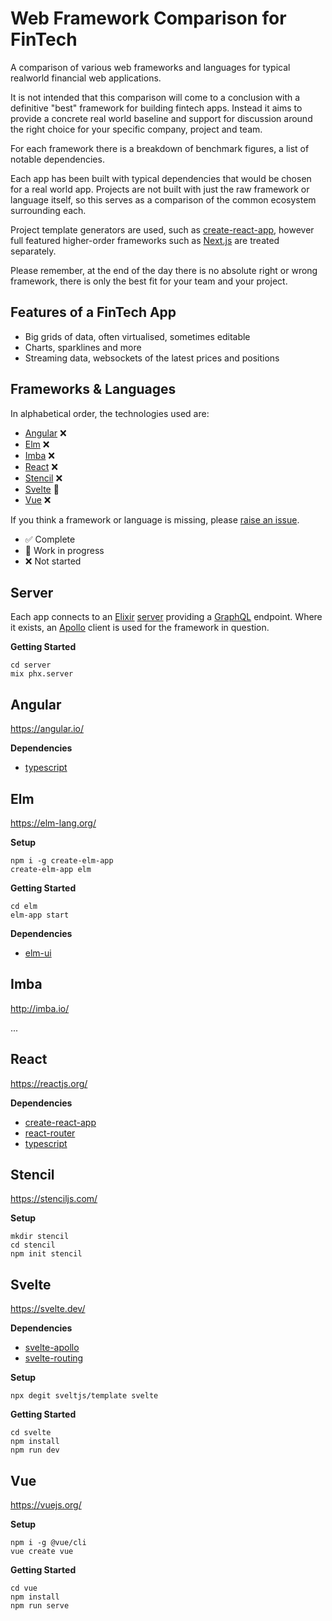 # Web Framework Comparison for FinTech

A comparison of various web frameworks and languages for typical realworld financial web applications.

It is not intended that this comparison will come to a conclusion with a definitive "best" framework for building fintech apps. Instead it aims to provide a concrete real world baseline and support for discussion around the right choice for your specific company, project and team.

For each framework there is a breakdown of benchmark figures, a list of notable dependencies.

Each app has been built with typical dependencies that would be chosen for a real world app. Projects are not built with just the raw framework or language itself, so this serves as a comparison of the common ecosystem surrounding each.

Project template generators are used, such as [create-react-app](#), however full featured higher-order frameworks such as [Next.js](#) are treated separately.

Please remember, at the end of the day there is no absolute right or wrong framework, there is only the best fit for your team and your project.

## Features of a FinTech App

- Big grids of data, often virtualised, sometimes editable
- Charts, sparklines and more
- Streaming data, websockets of the latest prices and positions

## Frameworks & Languages

In alphabetical order, the technologies used are:

- [Angular](#Angular) ❌
- [Elm](#Elm) ❌
- [Imba](#Imba) ❌
- [React](#React) ❌
- [Stencil](#Stencil) ❌
- [Svelte](#Svelte) 🚧
- [Vue](#Vue) ❌

If you think a framework or language is missing, please [raise an issue](https://github.com/lsjroberts/fintech-framework-comparison/issues/new).

- ✅ Complete
- 🚧 Work in progress
- ❌ Not started

## Server

Each app connects to an [Elixir](https://elixir-lang.org/) [server](https://phoenixframework.org/) providing a [GraphQL](https://graphql.org/) endpoint. Where it exists, an [Apollo](https://www.apollographql.com/) client is used for the framework in question.

**Getting Started**

```
cd server
mix phx.server
```

## Angular

https://angular.io/

**Dependencies**

- [typescript](#)

## Elm

https://elm-lang.org/

**Setup**

```
npm i -g create-elm-app
create-elm-app elm
```

**Getting Started**

```
cd elm
elm-app start
```

**Dependencies**

- [elm-ui](#)

## Imba

http://imba.io/

...

## React

https://reactjs.org/

**Dependencies**

- [create-react-app](#)
- [react-router](#)
- [typescript](#)

## Stencil

https://stenciljs.com/

**Setup**

```
mkdir stencil
cd stencil
npm init stencil
```

## Svelte

https://svelte.dev/

**Dependencies**

- [svelte-apollo](https://github.com/timhall/svelte-apollo)
- [svelte-routing](https://github.com/EmilTholin/svelte-routing)

**Setup**

```
npx degit sveltjs/template svelte
```

**Getting Started**

```
cd svelte
npm install
npm run dev
```

## Vue

https://vuejs.org/

**Setup**

```
npm i -g @vue/cli
vue create vue
```

**Getting Started**

```
cd vue
npm install
npm run serve
```
